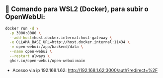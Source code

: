 
## 🐳 Comando para WSL2 (Docker), para subir o OpenWebUi:

```bash
docker run -d \
  -p 3000:8080 \
  --add-host=host.docker.internal:host-gateway \
  -e OLLAMA_BASE_URL=http://host.docker.internal:11434 \
  -v open-webui:/app/backend/data \
  --name open-webui \
  --restart always \
  ghcr.io/open-webui/open-webui:main
```

- Acesso via ip 192.168.1.62:
<http://192.168.1.62:3000/auth?redirect=%2F>


